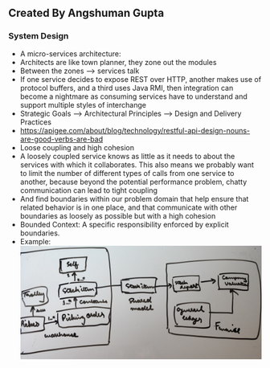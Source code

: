 ## Created By Angshuman Gupta

### System Design

- A micro-services architecture:
- Architects are like town planner, they zone out the modules
- Between the zones --> services talk
- If one service decides to expose REST over HTTP, another makes use of protocol buffers, and a third uses Java RMI, then integration can become a nightmare as consuming services have to understand and support multiple styles of interchange
- Strategic Goals --> Architectural Principles --> Design and Delivery Practices
-  https://apigee.com/about/blog/technology/restful-api-design-nouns-are-good-verbs-are-bad
- Loose coupling and high cohesion
- A loosely coupled service knows as little as it needs to about the services with which it collaborates. This also means we probably want to limit the number of different types of calls from one service to another, because beyond the potential performance problem, chatty communication can lead to tight coupling
- And find boundaries within our problem domain that help ensure that related behavior is in one place, and that communicate with other boundaries as loosely as possible but with a high cohesion
- Bounded Context: A specific responsibility enforced by explicit boundaries.
- Example:
![alt text](https://raw.githubusercontent.com/angshu-min-js/InterviewPreparation/main/images/image01.jpg)

